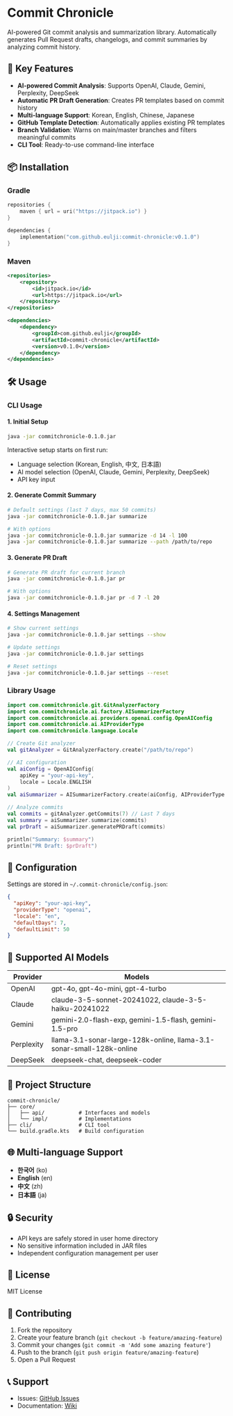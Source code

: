 # Commit Chronicle

AI-powered Git commit analysis and summarization library. Automatically generates Pull Request drafts, changelogs, and commit summaries by analyzing commit history.

## 🚀 Key Features

- **AI-powered Commit Analysis**: Supports OpenAI, Claude, Gemini, Perplexity, DeepSeek
- **Automatic PR Draft Generation**: Creates PR templates based on commit history
- **Multi-language Support**: Korean, English, Chinese, Japanese
- **GitHub Template Detection**: Automatically applies existing PR templates
- **Branch Validation**: Warns on main/master branches and filters meaningful commits
- **CLI Tool**: Ready-to-use command-line interface

## 📦 Installation

### Gradle

```kotlin
repositories {
    maven { url = uri("https://jitpack.io") }
}

dependencies {
    implementation("com.github.eulji:commit-chronicle:v0.1.0")
}
```

### Maven

```xml
<repositories>
    <repository>
        <id>jitpack.io</id>
        <url>https://jitpack.io</url>
    </repository>
</repositories>

<dependencies>
    <dependency>
        <groupId>com.github.eulji</groupId>
        <artifactId>commit-chronicle</artifactId>
        <version>v0.1.0</version>
    </dependency>
</dependencies>
```

## 🛠️ Usage

### CLI Usage

#### 1. Initial Setup

```bash
java -jar commitchronicle-0.1.0.jar
```

Interactive setup starts on first run:
- Language selection (Korean, English, 中文, 日本語)
- AI model selection (OpenAI, Claude, Gemini, Perplexity, DeepSeek)
- API key input

#### 2. Generate Commit Summary

```bash
# Default settings (last 7 days, max 50 commits)
java -jar commitchronicle-0.1.0.jar summarize

# With options
java -jar commitchronicle-0.1.0.jar summarize -d 14 -l 100
java -jar commitchronicle-0.1.0.jar summarize --path /path/to/repo
```

#### 3. Generate PR Draft

```bash
# Generate PR draft for current branch
java -jar commitchronicle-0.1.0.jar pr

# With options
java -jar commitchronicle-0.1.0.jar pr -d 7 -l 20
```

#### 4. Settings Management

```bash
# Show current settings
java -jar commitchronicle-0.1.0.jar settings --show

# Update settings
java -jar commitchronicle-0.1.0.jar settings

# Reset settings
java -jar commitchronicle-0.1.0.jar settings --reset
```

### Library Usage

```kotlin
import com.commitchronicle.git.GitAnalyzerFactory
import com.commitchronicle.ai.factory.AISummarizerFactory
import com.commitchronicle.ai.providers.openai.config.OpenAIConfig
import com.commitchronicle.ai.AIProviderType
import com.commitchronicle.language.Locale

// Create Git analyzer
val gitAnalyzer = GitAnalyzerFactory.create("/path/to/repo")

// AI configuration
val aiConfig = OpenAIConfig(
    apiKey = "your-api-key",
    locale = Locale.ENGLISH
)
val aiSummarizer = AISummarizerFactory.create(aiConfig, AIProviderType.OPENAI)

// Analyze commits
val commits = gitAnalyzer.getCommits(7) // Last 7 days
val summary = aiSummarizer.summarize(commits)
val prDraft = aiSummarizer.generatePRDraft(commits)

println("Summary: $summary")
println("PR Draft: $prDraft")
```

## 🔧 Configuration

Settings are stored in `~/.commit-chronicle/config.json`:

```json
{
  "apiKey": "your-api-key",
  "providerType": "openai",
  "locale": "en",
  "defaultDays": 7,
  "defaultLimit": 50
}
```

## 🤖 Supported AI Models

| Provider | Models |
|----------|--------|
| OpenAI | gpt-4o, gpt-4o-mini, gpt-4-turbo |
| Claude | claude-3-5-sonnet-20241022, claude-3-5-haiku-20241022 |
| Gemini | gemini-2.0-flash-exp, gemini-1.5-flash, gemini-1.5-pro |
| Perplexity | llama-3.1-sonar-large-128k-online, llama-3.1-sonar-small-128k-online |
| DeepSeek | deepseek-chat, deepseek-coder |

## 📁 Project Structure

```
commit-chronicle/
├── core/
│   ├── api/           # Interfaces and models
│   └── impl/          # Implementations
├── cli/               # CLI tool
└── build.gradle.kts   # Build configuration
```

## 🌐 Multi-language Support

- **한국어** (ko)
- **English** (en)
- **中文** (zh)
- **日本語** (ja)

## 🔒 Security

- API keys are safely stored in user home directory
- No sensitive information included in JAR files
- Independent configuration management per user

## 📄 License

MIT License

## 🤝 Contributing

1. Fork the repository
2. Create your feature branch (`git checkout -b feature/amazing-feature`)
3. Commit your changes (`git commit -m 'Add some amazing feature'`)
4. Push to the branch (`git push origin feature/amazing-feature`)
5. Open a Pull Request

## 📞 Support

- Issues: [GitHub Issues](https://github.com/eulji/commit-chronicle/issues)
- Documentation: [Wiki](https://github.com/eulji/commit-chronicle/wiki) 